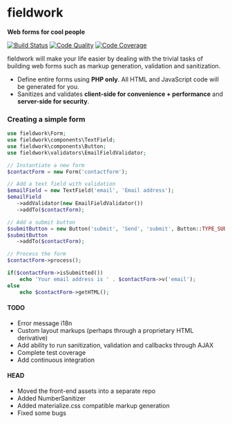 fieldwork
===========
**Web forms for cool people**

[![Build Status][travis-image]][travis-url]
[![Code Quality][scrutinizer-g-image]][scrutinizer-g-url]
[![Code Coverage][coveralls-image]][coveralls-url]

fieldwork will make your life easier by dealing with the trivial tasks of building web forms such as markup generation, validation and sanitization.

 - Define entire forms using **PHP only**. All HTML and JavaScript code will be generated for you.
 - Sanitizes and validates **client-side for convenience + performance** and **server-side for security**.

### Creating a simple form

```php
use fieldwork\Form;
use fieldwork\components\TextField;
use fieldwork\components\Button;
use fieldwork\validators\EmailFieldValidator;

// Instantiate a new form
$contactForm = new Form('contactform');

// Add a text field with validation
$emailField = new TextField('email', 'Email address');
$emailField
   ->addValidator(new EmailFieldValidator())
   ->addTo($contactForm);

// Add a submit button
$submitButton = new Button('submit', 'Send', 'submit', Button::TYPE_SUBMIT);
$submitButton
   ->addTo($contactForm);

// Process the form
$contactForm->process();

if($contactForm->isSubmitted())
    echo 'Your email address is ' . $contactForm->v('email');
else
    echo $contactForm->getHTML();
```

#### TODO

 - Error message i18n
 - Custom layout markups (perhaps through a proprietary HTML derivative)
 - Add ability to run sanitization, validation and callbacks through AJAX
 - Complete test coverage
 - Add continuous integration
 
#### HEAD

 - Moved the front-end assets into a separate repo
 - Added NumberSanitizer
 - Added materialize.css compatible markup generation
 - Fixed some bugs

[travis-image]: https://img.shields.io/travis/jmversteeg/fieldwork.svg?style=flat-square
[travis-url]: https://travis-ci.org/jmversteeg/fieldwork

[scrutinizer-g-image]: https://img.shields.io/scrutinizer/g/jmversteeg/fieldwork.svg?style=flat-square
[scrutinizer-g-url]: https://scrutinizer-ci.com/g/jmversteeg/fieldwork/

[coveralls-image]: https://img.shields.io/coveralls/jmversteeg/fieldwork.svg?style=flat-square
[coveralls-url]: https://coveralls.io/r/jmversteeg/fieldwork